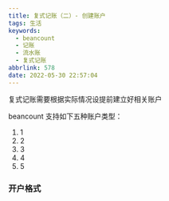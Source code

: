 ```yaml
---
title: 复式记账（二）- 创建账户
tags: 生活
keywords:
  - beancount
  - 记账
  - 流水账
  - 复式记账
abbrlink: 578
date: 2022-05-30 22:57:04
---
```


复式记账需要根据实际情况设提前建立好相关账户

beancount 支持如下五种账户类型：
1. 1
2. 2
3. 3
4. 4
5. 5


### 开户格式


